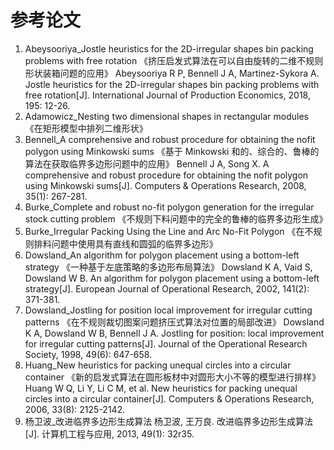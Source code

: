 # 参考论文

1. Abeysooriya_Jostle heuristics for the 2D-irregular shapes bin packing problems with free rotation
   《挤压启发式算法在可以自由旋转的二维不规则形状装箱问题的应用》
   Abeysooriya R P, Bennell J A, Martinez-Sykora A. Jostle heuristics for the 2D-irregular shapes bin packing problems with free rotation[J]. International Journal of Production Economics, 2018, 195: 12-26.
2. Adamowicz_Nesting two dimensional shapes in rectangular modules
   《在矩形模型中排列二维形状》
3. Bennell_A comprehensive and robust procedure for obtaining the nofit polygon using Minkowski sums
   《基于 Minkowski 和的、综合的、鲁棒的算法在获取临界多边形问题中的应用》
   Bennell J A, Song X. A comprehensive and robust procedure for obtaining the nofit polygon using Minkowski sums[J]. Computers & Operations Research, 2008, 35(1): 267-281.
4. Burke_Complete and robust no-fit polygon generation for the irregular stock cutting problem
   《不规则下料问题中的完全的鲁棒的临界多边形生成》
5. Burke_Irregular Packing Using the Line and Arc No-Fit Polygon
   《在不规则排料问题中使用具有直线和圆弧的临界多边形》
6. Dowsland_An algorithm for polygon placement using a bottom-left strategy
   《一种基于左底策略的多边形布局算法》
   Dowsland K A, Vaid S, Dowsland W B. An algorithm for polygon placement using a bottom-left strategy[J]. European Journal of Operational Research, 2002, 141(2): 371-381.
7. Dowsland_Jostling for position local improvement for irregular cutting patterns
   《在不规则裁切图案问题挤压式算法对位置的局部改进》
   Dowsland K A, Dowsland W B, Bennell J A. Jostling for position: local improvement for irregular cutting patterns[J]. Journal of the Operational Research Society, 1998, 49(6): 647-658.
8. Huang_New heuristics for packing unequal circles into a circular container
   《新的启发式算法在圆形板材中对圆形大小不等的模型进行排样》
   Huang W Q, Li Y, Li C M, et al. New heuristics for packing unequal circles into a circular container[J]. Computers & Operations Research, 2006, 33(8): 2125-2142.
9. 杨卫波_改进临界多边形生成算法
   杨卫波, 王万良. 改进临界多边形生成算法[J]. 计算机工程与应用, 2013, 49(1): 32r35.
